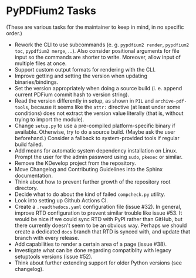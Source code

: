 PyPDFium2 Tasks
===============

(These are various tasks for the maintainer to keep in mind, in no specific order.)

* Rework the CLI to use subcommands (e. g. `pypdfium2 render`, `pypdfium2 toc`, `pypdfium2 merge`, ...). Also consider positional arguments for file input so the commands are shorter to write. Moreover, allow input of multiple files at once.
* Support custom output formats for rendering with the CLI.
* Improve getting and setting the version when updating binaries/bindings.
* Set the version appropriately when doing a source build (i. e. append current PDFium commit hash to version string).
* Read the version differently in setup, as shown in `PIL` and `archive-pdf-tools`, because it seems like the `attr:` directive (at least under some conditions) does not extract the version value literally (that is, without trying to import the module).
* Change `setup.py` to use a pre-compiled platform-specific binary if available. Otherwise, try to do a source build. (Maybe ask the user beforehand.) Consider a fallback to system-provided tools if regular build failed.
* Add means for automatic system dependency installation on Linux. Prompt the user for the admin password using `sudo`, `pkexec` or similar.
* Remove the KDevelop project from the repository.
* Move Changelog and Contributing Guidelines into the Sphinx documentation.
* Think about how to prevent further growth of the repository root directory.
* Decide what to do about the kind of failed `compcheck.py` utility.
* Look into setting up Github Actions CI.
* Create a `.readthedocs.yaml` configuration file (issue #32). In general, improve RTD configuration to prevent similar trouble like issue #53. It would be nice if we could sync RTD with PyPI rather than GitHub, but there currently doesn't seem to be an obvious way. Perhaps we should create a dedicated `docs` branch that RTD is synced with, and update that branch with every release.
* Add capabilities to render a certain area of a page (issue #38).
* Investigate what can be done regarding compatiblity with legacy setuptools versions (issue #52).
* Think about further extending support for older Python versions (see changelog).
